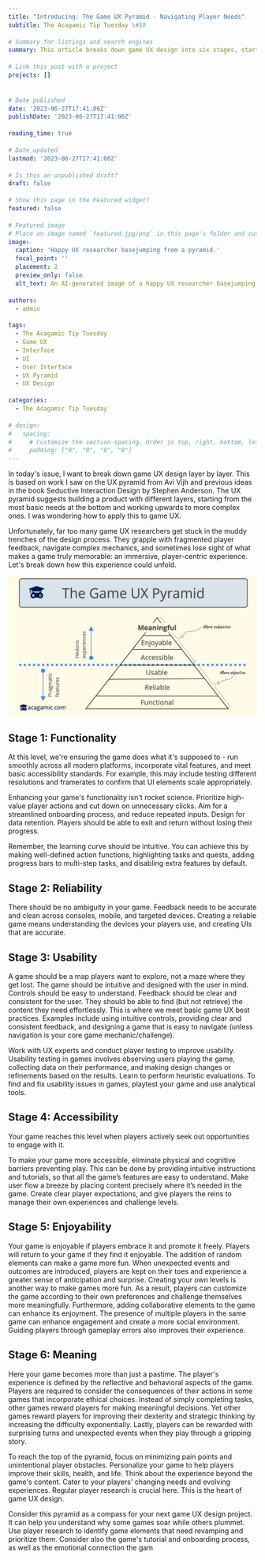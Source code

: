 ```yaml
---
title: "Introducing: The Game UX Pyramid - Navigating Player Needs"
subtitle: The Acagamic Tip Tuesday \#59

# Summary for listings and search engines
summary: This article breaks down game UX design into six stages, starting with functionality and progressing to reliability, usability, accessibility, enjoyability, and meaning. Each stage builds on the previous one, with the ultimate goal of creating an immersive, player-centric experience. The article provides tips for improving each stage, such as prioritizing high-value player actions, providing clear and consistent feedback, and personalizing the game to help players improve their skills and life.

# Link this post with a project
projects: []


# Date published
date: '2023-06-27T17:41:00Z'
publishDate: '2023-06-27T17:41:00Z'

reading_time: true

# Date updated
lastmod: '2023-06-27T17:41:00Z'

# Is this an unpublished draft?
draft: false

# Show this page in the Featured widget?
featured: false

# Featured image
# Place an image named `featured.jpg/png` in this page's folder and customize its options here.
image:
  caption: 'Happy UX researcher basejumping from a pyramid.'
  focal_point: ''
  placement: 2
  preview_only: false
  alt_text: An AI-generated image of a happy UX researcher basejumping from a pyramid.

authors:
  - admin

tags:
  - The Acagamic Tip Tuesday
  - Game UX
  - Interface
  - UI
  - User Interface
  - UX Pyramid
  - UX Design

categories:
  - The Acagamic Tip Tuesday

# design:
#   spacing:
#     # Customize the section spacing. Order is top, right, bottom, left.
#     padding: ["0", "0", "0", "0"]
---
```

In today's issue, I want to break down game UX design layer by layer. This is based on work I saw on the UX pyramid from Avi Vijh and previous ideas in the book Seductive Interaction Design by Stephen Anderson. The UX pyramid suggests building a product with different layers, starting from the most basic needs at the bottom and working upwards to more complex ones. I was wondering how to apply this to game UX.

Unfortunately, far too many game UX researchers get stuck in the muddy trenches of the design process. They grapple with fragmented player feedback, navigate complex mechanics, and sometimes lose sight of what makes a game truly memorable: an immersive, player-centric experience. Let's break down how this experience could unfold.

![A diagram of the Game UX Pyramid.](./Game_UX_Pyramid.jpg)

## Stage 1: Functionality

At this level, we're ensuring the game does what it's supposed to - run smoothly across all modern platforms, incorporate vital features, and meet basic accessibility standards. For example, this may include testing different resolutions and framerates to confirm that UI elements scale appropriately.

Enhancing your game's functionality isn't rocket science. Prioritize high-value player actions and cut down on unnecessary clicks. Aim for a streamlined onboarding process, and reduce repeated inputs. Design for data retention. Players should be able to exit and return without losing their progress.

Remember, the learning curve should be intuitive. You can achieve this by making well-defined action functions, highlighting tasks and quests, adding progress bars to multi-step tasks, and disabling extra features by default.

## Stage 2: Reliability

There should be no ambiguity in your game. Feedback needs to be accurate and clean across consoles, mobile, and targeted devices. Creating a reliable game means understanding the devices your players use, and creating UIs that are accurate.

## Stage 3: Usability

A game should be a map players want to explore, not a maze where they get lost. The game should be intuitive and designed with the user in mind. Controls should be easy to understand. Feedback should be clear and consistent for the user. They should be able to find (but not retrieve) the content they need effortlessly. This is where we meet basic game UX best practices. Examples include using intuitive controls, providing clear and consistent feedback, and designing a game that is easy to navigate (unless navigation is your core game mechanic/challenge).

Work with UX experts and conduct player testing to improve usability. Usability testing in games involves observing users playing the game, collecting data on their performance, and making design changes or refinements based on the results. Learn to perform heuristic evaluations. To find and fix usability issues in games, playtest your game and use analytical tools.

## Stage 4: Accessibility

Your game reaches this level when players actively seek out opportunities to engage with it. 

To make your game more accessible, eliminate physical and cognitive barriers preventing play. This can be done by providing intuitive instructions and tutorials, so that all the game’s features are easy to understand. Make user flow a breeze by placing content precisely where it’s needed in the game. Create clear player expectations, and give players the reins to manage their own experiences and challenge levels.

## Stage 5: Enjoyability

Your game is enjoyable if players embrace it and promote it freely. Players will return to your game if they find it enjoyable. The addition of random elements can make a game more fun. When unexpected events and outcomes are introduced, players are kept on their toes and experience a greater sense of anticipation and surprise. Creating your own levels is another way to make games more fun. As a result, players can customize the game according to their own preferences and challenge themselves more meaningfully. Furthermore, adding collaborative elements to the game can enhance its enjoyment. The presence of multiple players in the same game can enhance engagement and create a more social environment. Guiding players through gameplay errors also improves their experience.

## Stage 6: Meaning

Here your game becomes more than just a pastime. The player's experience is defined by the reflective and behavioral aspects of the game. Players are required to consider the consequences of their actions in some games that incorporate ethical choices. Instead of simply completing tasks, other games reward players for making meaningful decisions. Yet other games reward players for improving their dexterity and strategic thinking by increasing the difficulty exponentially. Lastly, players can be rewarded with surprising turns and unexpected events when they play through a gripping story.

To reach the top of the pyramid, focus on minimizing pain points and unintentional player obstacles. Personalize your game to help players improve their skills, health, and life. Think about the experience beyond the game's content. Cater to your players' changing needs and evolving experiences. Regular player research is crucial here. This is the heart of game UX design.

Consider this pyramid as a compass for your next game UX design project. It can help you understand why some games soar while others plummet. Use player research to identify game elements that need revamping and prioritize them. Consider also the game's tutorial and onboarding process, as well as the emotional connection the gam